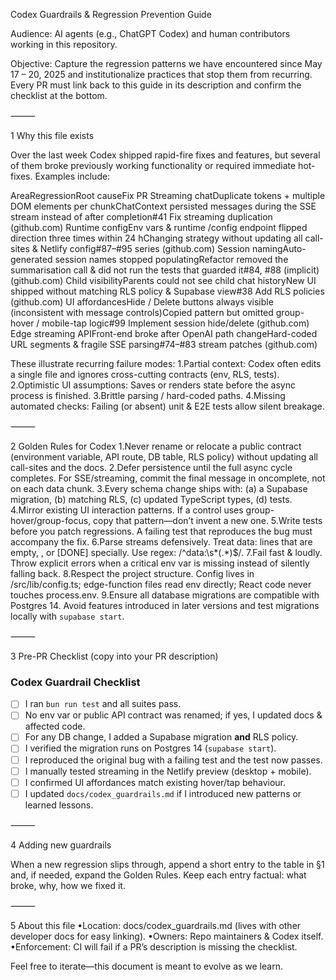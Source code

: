 Codex Guardrails & Regression Prevention Guide

Audience: AI agents (e.g., ChatGPT Codex) and human contributors working in this repository.

Objective: Capture the regression patterns we have encountered since May 17 – 20, 2025 and institutionalize practices that stop them from recurring. Every PR must link back to this guide in its description and confirm the checklist at the bottom.

⸻

1  Why this file exists

Over the last week Codex shipped rapid-fire fixes and features, but several of them broke previously working functionality or required immediate hot-fixes. Examples include:

AreaRegressionRoot causeFix PR
Streaming chatDuplicate tokens + multiple DOM elements per chunkChatContext persisted messages during the SSE stream instead of after completion#41 Fix streaming duplication (github.com)
Runtime configEnv vars & runtime /config endpoint flipped direction three times within 24 hChanging strategy without updating all call-sites & Netlify config#87–#95 series (github.com)
Session namingAuto-generated session names stopped populatingRefactor removed the summarisation call & did not run the tests that guarded it#84, #88 (implicit) (github.com)
Child visibilityParents could not see child chat historyNew UI shipped without matching RLS policy & Supabase view#38 Add RLS policies (github.com)
UI affordancesHide / Delete buttons always visible (inconsistent with message controls)Copied pattern but omitted group-hover / mobile-tap logic#99 Implement session hide/delete (github.com)
Edge streaming APIFront-end broke after OpenAI path changeHard-coded URL segments & fragile SSE parsing#74–#83 stream patches (github.com)

These illustrate recurring failure modes:
1.Partial context: Codex often edits a single file and ignores cross-cutting contracts (env, RLS, tests).
2.Optimistic UI assumptions: Saves or renders state before the async process is finished.
3.Brittle parsing / hard-coded paths.
4.Missing automated checks: Failing (or absent) unit & E2E tests allow silent breakage.

⸻

2  Golden Rules for Codex
1.Never rename or relocate a public contract (environment variable, API route, DB table, RLS policy) without updating all call-sites and the docs.
2.Defer persistence until the full async cycle completes. For SSE/streaming, commit the final message in oncomplete, not on each data chunk.
3.Every schema change ships with: (a) a Supabase migration, (b) matching RLS, (c) updated TypeScript types, (d) tests.
4.Mirror existing UI interaction patterns. If a control uses group-hover/group-focus, copy that pattern—don’t invent a new one.
5.Write tests before you patch regressions. A failing test that reproduces the bug must accompany the fix.
6.Parse streams defensively. Treat data: lines that are empty,
, or [DONE] specially. Use regex: /^data:\s*(.*)$/.
7.Fail fast & loudly. Throw explicit errors when a critical env var is missing instead of silently falling back.
8.Respect the project structure. Config lives in /src/lib/config.ts; edge-function files read env directly; React code never touches process.env.
9.Ensure all database migrations are compatible with Postgres&nbsp;14. Avoid features introduced in later versions and test migrations locally with `supabase start`.

⸻

3  Pre-PR Checklist (copy into your PR description)

### Codex Guardrail Checklist
- [ ] I ran `bun run test` and all suites pass.
- [ ] No env var or public API contract was renamed; if yes, I updated docs & affected code.
- [ ] For any DB change, I added a Supabase migration **and** RLS policy.
- [ ] I verified the migration runs on Postgres 14 (`supabase start`).
- [ ] I reproduced the original bug with a failing test and the test now passes.
- [ ] I manually tested streaming in the Netlify preview (desktop + mobile).
- [ ] I confirmed UI affordances match existing hover/tap behaviour.
- [ ] I updated `docs/codex_guardrails.md` if I introduced new patterns or learned lessons.

⸻

4  Adding new guardrails

When a new regression slips through, append a short entry to the table in §1 and, if needed, expand the Golden Rules. Keep each entry factual: what broke, why, how we fixed it.

⸻

5  About this file
•Location: docs/codex_guardrails.md (lives with other developer docs for easy linking).
•Owners: Repo maintainers & Codex itself.
•Enforcement: CI will fail if a PR’s description is missing the checklist.

Feel free to iterate—this document is meant to evolve as we learn.
